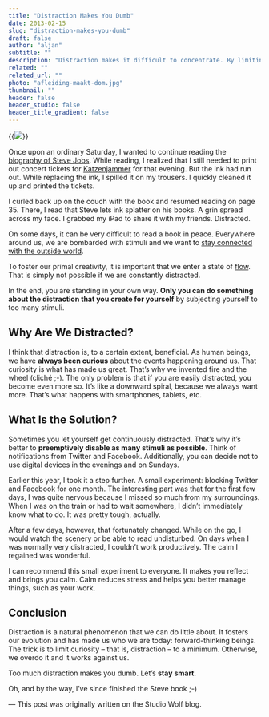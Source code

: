 ```yaml
---
title: "Distraction Makes You Dumb"
date: 2013-02-15
slug: "distraction-makes-you-dumb"
draft: false
author: "aljan"
subtitle: ""
description: "Distraction makes it difficult to concentrate. By limiting digital stimuli and building in moments of calm, you can be more productive and make better decisions."
related: ""
related_url: ""
photo: "afleiding-maakt-dom.jpg"
thumbnail: ""
header: false
header_studio: false
header_title_gradient: false
---
```


{{<image src="afleiding-maakt-dom.jpg">}}

Once upon an ordinary Saturday, I wanted to continue reading the [biography of Steve Jobs](http://en.wikipedia.org/wiki/Steve_Jobs_(book)). While reading, I realized that I still needed to print out concert tickets for [Katzenjammer](http://www.katzenjammer.no/) for that evening. But the ink had run out. While replacing the ink, I spilled it on my trousers. I quickly cleaned it up and printed the tickets.

I curled back up on the couch with the book and resumed reading on page 35. There, I read that Steve lets ink splatter on his books. A grin spread across my face. I grabbed my iPad to share it with my friends. Distracted.

On some days, it can be very difficult to read a book in peace. Everywhere around us, we are bombarded with stimuli and we want to [stay connected with the outside world](https://www.ted.com/talks/sherry_turkle_connected_but_alone).

To foster our primal creativity, it is important that we enter a state of [flow](https://www.ted.com/talks/mihaly_csikszentmihalyi_flow_the_secret_to_happiness). That is simply not possible if we are constantly distracted.

In the end, you are standing in your own way. **Only you can do something about the distraction that you create for yourself** by subjecting yourself to too many stimuli.

## Why Are We Distracted?

I think that distraction is, to a certain extent, beneficial. As human beings, we have **always been curious** about the events happening around us. That curiosity is what has made us great. That’s why we invented fire and the wheel (cliché ;-). The only problem is that if you are easily distracted, you become even more so. It’s like a downward spiral, because we always want more. That’s what happens with smartphones, tablets, etc.

## What Is the Solution?

Sometimes you let yourself get continuously distracted. That’s why it’s better to **preemptively disable as many stimuli as possible**. Think of notifications from Twitter and Facebook. Additionally, you can decide not to use digital devices in the evenings and on Sundays.

Earlier this year, I took it a step further. A small experiment: blocking Twitter and Facebook for one month. The interesting part was that for the first few days, I was quite nervous because I missed so much from my surroundings. When I was on the train or had to wait somewhere, I didn’t immediately know what to do. It was pretty tough, actually.

After a few days, however, that fortunately changed. While on the go, I would watch the scenery or be able to read undisturbed. On days when I was normally very distracted, I couldn’t work productively. The calm I regained was wonderful.

I can recommend this small experiment to everyone. It makes you reflect and brings you calm. Calm reduces stress and helps you better manage things, such as your work.

## Conclusion

Distraction is a natural phenomenon that we can do little about. It fosters our evolution and has made us who we are today: forward-thinking beings. The trick is to limit curiosity – that is, distraction – to a minimum. Otherwise, we overdo it and it works against us.

Too much distraction makes you dumb. Let’s **stay smart**.

Oh, and by the way, I’ve since finished the Steve book ;-)

— This post was originally written on the Studio Wolf blog.

